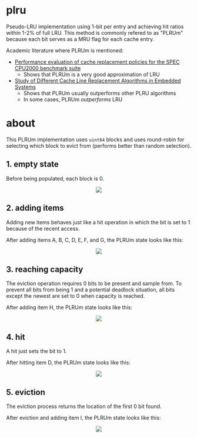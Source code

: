 # plru

Pseudo-LRU implementation using 1-bit per entry and achieving hit ratios within
1-2% of full LRU. This method is commonly refered to as "PLRUm" because each bit
serves as a MRU flag for each cache entry.

Academic literature where PLRUm is mentioned:

* [Performance evaluation of cache replacement policies for the SPEC CPU2000 benchmark suite](https://dl.acm.org/citation.cfm?id=986601)
    * Shows that PLRUm is a very good approximation of LRU
* [Study of Different Cache Line Replacement Algorithms in Embedded Systems](https://people.kth.se/~ingo/MasterThesis/ThesisDamienGille2007.pdf)
    * Shows that PLRUm usually outperforms other PLRU algorithms
    * In some cases, PLRUm *outperforms* LRU

# about

This PLRUm implementation uses `uint64` blocks and uses round-robin for
selecting which block to evict from (performs better than random selection).

## 1. empty state

Before being populated, each block is 0.

<p align="center">
    <img src="https://karlmcguire.com/images/plru_1.svg">
</p>

## 2. adding items

Adding new items behaves just like a hit operation in which the bit is set to 1
because of the recent access.

After adding items A, B, C, D, E, F, and G, the PLRUm state looks like this:

<p align="center">
    <img src="https://karlmcguire.com/images/plru_2.svg">
</p>

## 3. reaching capacity

The eviction operation requires 0 bits to be present and sample from. To
prevent all bits from being 1 and a potential deadlock situation, all bits
except the newest are set to 0 when capacity is reached.

After adding item H, the PLRUm state looks like this:

<p align="center">
    <img src="https://karlmcguire.com/images/plru_3.svg">
</p>

## 4. hit

A hit just sets the bit to 1.

After hitting item D, the PLRUm state looks like this:

<p align="center">
    <img src="https://karlmcguire.com/images/plru_5.svg">
</p>

## 5. eviction

The eviction process returns the location of the first 0 bit found.

After eviction and adding item I, the PLRUm state looks like this:

<p align="center">
    <img src="https://karlmcguire.com/images/plru_6.svg">
</p>
